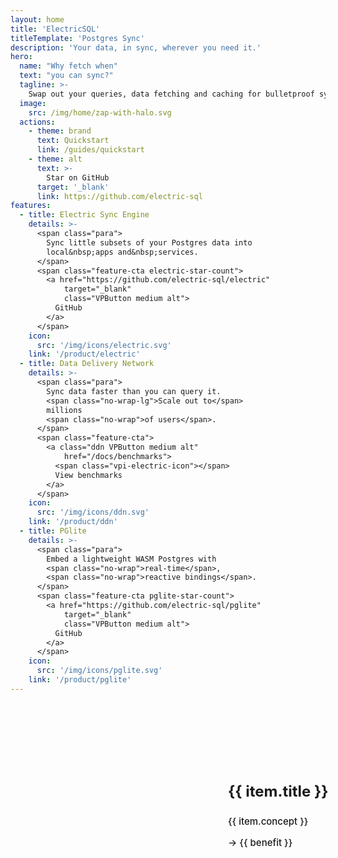 ```yaml
---
layout: home
title: 'ElectricSQL'
titleTemplate: 'Postgres Sync'
description: 'Your data, in sync, wherever you need it.'
hero:
  name: "Why fetch when"
  text: "you can sync?"
  tagline: >-
    Swap out your queries, data fetching and caching for bulletproof sync<span class="hidden-xs"> that just works</span>.
  image:
    src: /img/home/zap-with-halo.svg
  actions:
    - theme: brand
      text: Quickstart
      link: /guides/quickstart
    - theme: alt
      text: >-
        Star on GitHub
      target: '_blank'
      link: https://github.com/electric-sql
features:
  - title: Electric Sync Engine
    details: >-
      <span class="para">
        Sync little subsets of your Postgres data into
        local&nbsp;apps and&nbsp;services.
      </span>
      <span class="feature-cta electric-star-count">
        <a href="https://github.com/electric-sql/electric"
            target="_blank"
            class="VPButton medium alt">
          GitHub
        </a>
      </span>
    icon:
      src: '/img/icons/electric.svg'
    link: '/product/electric'
  - title: Data Delivery Network
    details: >-
      <span class="para">
        Sync data faster than you can query it.
        <span class="no-wrap-lg">Scale out to</span>
        millions
        <span class="no-wrap">of users</span>.
      </span>
      <span class="feature-cta">
        <a class="ddn VPButton medium alt"
            href="/docs/benchmarks">
          <span class="vpi-electric-icon"></span>
          View benchmarks
        </a>
      </span>
    icon:
      src: '/img/icons/ddn.svg'
    link: '/product/ddn'
  - title: PGlite
    details: >-
      <span class="para">
        Embed a lightweight WASM Postgres with
        <span class="no-wrap">real-time</span>,
        <span class="no-wrap">reactive bindings</span>.
      </span>
      <span class="feature-cta pglite-star-count">
        <a href="https://github.com/electric-sql/pglite"
            target="_blank"
            class="VPButton medium alt">
          GitHub
        </a>
      </span>
    icon:
      src: '/img/icons/pglite.svg'
    link: '/product/pglite'
---
```


<script setup>
import { onMounted } from 'vue'
import Tweet from 'vue-tweet'

import VPFeatures from 'vitepress/dist/client/theme-default/components/VPFeatures.vue'

import { data as initialStarCounts } from './count.data.ts'
import { getStarCount } from './components/starCount.ts'

import HomeYourStackSimplified from '.vitepress/theme/home-your-stack-simplified.md'
import HomeCTA from '.vitepress/theme/home-cta.md'

const tweets = [
  {name: 'kyle', id: '1825531359949173019'},
  {name: 'fabio', id: '1823267981188542525'},
  {name: 'next', id: '1823015591579472318', hideMedium: true},
  {name: 'johannes', id: '1826338840153571362'},
  {name: 'nikita', id: '1760801296188313783', hideSmall: true},
  {name: 'thor', id: '1824023614225854726', hideMedium: true},
  {name: 'copple', id: '1782681344340091115'},
  {name: 'postgres.new', id: '1822992862436381032', hideSmall: true},
  {name: 'prisma', id: '1816050679561039976', hideMedium: true},
  {name: 'materialisedview', id: '1769744384025829468', hideSmall: true},
  {name: 'devtools.fm', id: '1810328072236802198', hideMedium: true},
  {name: 'local-first conf', id: '1808473434575229096', hideMedium: true},
]

const propositions = [
  {
    title: "Solves state transfer",
    concept: `
      Replace APIs, data fetching and network error handling
      with automated data synchronisation.
    `,
    benefits: [
      'Simplifies your code',
      'No more loading spinners'
    ],
    image: '/img/home/state-transfer-trans.png'
  },
  {
    title: "Solves cache invalidation",
    concept: `
      Replace ttls and expiry policies with realtime sync
      and automated invalidation.
    `,
    benefits: [
      'Simplifies your stack',
      'No more stale data'
    ],
    image: '/img/home/cache-invalidation-trans.png'
  },
  {
    title: "Solves scaling",
    concept: `
      Take the query workload off your database and the
      compute workload off your cloud.
    `,
    benefits: [
      'Simplifies your infra',
      'Reduces your cloud bill'
    ],
    image: '/img/home/scalability-trans.png'
  },
  {
    title: "Solves availability",
    concept: `
      Take the network off the interaction path and build
      systems that are resilient and work offline by design.
    `,
    benefits: [
      'Simplifies your ops',
      'Improves your sleep'
    ],
    image: '/img/home/high-availability-trans.png'
  }
]

const formatStarCount = (count) => (
  `<span class="muted">(</span><span> ☆ </span><span>${Math.round(count / 100) / 10}k</span><span> </span><span class="muted">)</span>`
)

const renderStarCount = async (repoName, initialStarCount) => {
  const linkEl = document.querySelector(`.feature-cta.${repoName}-star-count a`)

  let countEl = linkEl.querySelector('.count')

  if (!countEl) {
    countEl = document.createElement('span')
    countEl.classList.add('count')
    countEl.innerHTML = formatStarCount(initialStarCount)

    const icon = document.createElement('span')
    icon.classList.add('vpi-social-github')
    linkEl.prepend(icon)
  }

  linkEl.append(countEl)

  const count = await getStarCount(repoName, initialStarCount)
  countEl.innerHTML = formatStarCount(count)
}

const forceResize = () => {
  const wrapper = document.querySelector('.masonry-wall-wrapper')
  const wall = document.querySelector('.masonry-wall')

  wrapper.style.height = `${wall.offsetHeight * 0.75}px`
}

const finishResize = () => {
  forceResize()

  window.setTimeout(forceResize, 6_000)
  window.setTimeout(forceResize, 12_000)
  window.setTimeout(forceResize, 20_000)
}

let resizeTimer
const handleResize = () => {
  forceResize()

  clearTimeout(loadTimer)
  loadTimer = setTimeout(finishResize, 2_000)
}

let loadTimer
const handleTweetLoad = () => {
  clearTimeout(loadTimer)
  loadTimer = setTimeout(handleResize, 600)
}

onMounted(async () => {
  if (typeof window !== 'undefined' && document.querySelector) {
    const githubLinks = document.querySelectorAll(
      '.actions a[href="https://github.com/electric-sql"]'
    )

    let icon = document.querySelector('.actions .vpi-social-github')
    if (!icon) {
      githubLinks.forEach((link) => {
        const icon = document.createElement('span')
        icon.classList.add('vpi-social-github')

        link.prepend(icon)
      })
    }

    renderStarCount('electric', initialStarCounts.electric)
    renderStarCount('pglite', initialStarCounts.pglite)

    let resizeTimer
    window.addEventListener('resize', (event) => {
      clearTimeout(resizeTimer)

      resizeTimer = setTimeout(handleResize, 300)
    })
  }
})
</script>

<style>
  .feature-cta {
    margin: 14px 0 7px -2px;
  }
  @media (min-width: 768px) and (max-width: 825px) {
    .feature-cta {
      margin-left: -6px;
      margin-right: -16px;
      transform: scale(0.95);
      transform-origin: top left;
    }
  }
  .feature-cta a {
    display: inline-flex;
    align-items: center;
    padding: 8px 16px;
    border-radius: 30px;
    border: 1px solid none;
    color: var(--vp-button-alt-text);
    background-color: var(--vp-button-alt-bg);
  }
  .feature-cta a:hover {
    border-color: var(--vp-button-alt-hover-border);
    color: var(--vp-button-alt-hover-text);
    background-color: var(--vp-button-alt-hover-bg)
  }
  .action a {
    display: inline-flex !important;
    align-items: center;
  }
  .action a .vpi-social-github,
  .feature-cta a .vpi-social-github,
  .feature-cta a .vpi-electric-icon {
    display: block;
    width: 1.42rem;
    height: 1.42rem;
    margin: 0 0.5rem 0 0;
    position: relative;
  }
  @media (min-width: 768px) and (max-width: 825px) {
    .feature-cta a .vpi-social-github,
    .feature-cta a .vpi-electric-icon {
      width: 1.36rem;
      height: 1.36rem;
      margin-left: -0.2rem;
      margin-right: 0.4rem;
    }
  }

  .action a .vpi-electric-icon,
  .feature-cta a .vpi-electric-icon {
    --icon: url(/img/brand/icon.svg);
  }
  .feature-cta a .count {
    margin-left: 0.25rem;
    min-width: 55px;
  }

  .masonry-wall-wrapper {
    position: relative;
    display: block;

    text-align: center;

    overflow-y: hidden;
    overflow-x: show;

    margin-top: 64px;
  }

  .masonry-wall {
    columns: 4 300px;
    column-gap: 1.5rem;

    transform: scale(0.75);
    transform-origin: top center;

    margin: 0 -16.66% -0.33% -16.66%;
  }
  .masonry-item {
    width: 100%;
    max-width: 462px;
    margin: 0;
    display: inline-block;
  }
  .masonry-item .twitter-tweet iframe {
    transform: scale(1);
  }
  @media (max-width: 1082px) {
    .masonry-item.tweet-hide-md {
      display: none;
    }
  }
  @media (max-width: 807px) {
    .masonry-item.tweet-hide-sm {
      display: none;
    }
  }
  .masonry-tweet {
    position: relative;
    display: block;
    filter: saturate(0.75);
  }
  .loading-tweet {
    border: 1px solid rgba(238 238 238 0.8);
    border-radius: 5px;
    background: rgba(23 32 42, 0.8);
    min-height: 200px;
    min-width: 200px;
    width: 100%;
    position: relative;
    display: block;
  }

  .home-propositions {
    text-align: center;
    margin: 32px 0;
  }
  .home-propositions .proposition {
    display: inline-flex;
    flex-direction: row;
    justify-content: center;
    align-items: center;
    margin: 15px 0;
    gap: 24px;

    border: 1px solid var(--vp-c-bg-soft);
    border-radius: 12px;
    background-color: var(--vp-c-bg-soft);
    transition: border-color 0.25s, background-color 0.25s;
    padding: 12px;
  }
  @media (min-width: 560px) {
    .home-propositions .proposition {
      padding: 14px 24px;
    }
  }
  @media (min-width: 760px) {
    .home-propositions .proposition {
      padding: 18px 36px;
    }
  }
  @media (min-width: 1024px) {
    .home-propositions .proposition {
      padding: 24px 48px;
    }
  }

  .home-propositions .proposition-image {
    width: 30vw;
    max-width: 320px;
    min-width: 180px;
  }
  .home-propositions .proposition-image img {
    width: 100%;
    filter: drop-shadow(1px 2px calc(2px + 0.5vw) var(--vp-c-indigo-1));
  }
  .home-propositions .proposition-content {
    width: 40vw;
    max-width: 460px;
    min-width: 180px;
    text-align: left;
  }
  .home-propositions .proposition-content h3 {
    border: none;
    margin-top: 12px;
    padding-top: 0;
    font-size: 24px;
  }
  .home-propositions .proposition-content p,
  .home-propositions .proposition-content ul {
    font-weight: 550;
    font-size: 15px;
    color: var(--vp-c-text-2);
  }
  .home-propositions .proposition-content ul.benefits {
    margin-bottom: 14px;
    color: var(--vp-c-text-1);

    list-style-type: "→ ";
    list-style-position: inside;
    padding: 0;
  }
  .home-propositions .proposition-content .benefits li + li {
    margin-top: 4px;
  }
  @media (max-width: 759px) {
    .home-propositions .proposition {
      flex-direction: column;
    }
    .home-propositions .proposition-image {
      width: 50vw;
      max-width: none;
      min-width: none;
    }
    .home-propositions .proposition-content {
      width: 100%;
      max-width: 400px;
      min-width: none;
      text-align: center;
    }
    .home-propositions .proposition-content h3 {
      margin-top: -12px;
    }
  }
  @media (max-width: 759px) {
    .home-propositions .proposition-content p,
    .home-propositions .proposition-content ul {
      font-size: 14.5px;
    }
    .home-propositions .proposition-content ul.benefits {
      margin-bottom: 28px;
    }
  }
  @media (max-width: 559px) {
    .home-propositions .proposition-content p,
    .home-propositions .proposition-content ul {
      font-size: 14px;
    }
  }


  .home-cta {
    display: flex;
    justify-content: center;
    margin-top: -24px;
  }

  .home-cta .actions {
    display: flex;
    gap: 12px;
    margin: 24px 0;
    justify-content: center;
  }
</style>

<div class="masonry-wall-wrapper">
  <div class="masonry-wall">
    <div v-for="(item, index) in tweets" :key="item.id"
        :class="{
            'masonry-item': true,
            'tweet-hide-md': item.hideMedium,
            'tweet-hide-sm': item.hideSmall
          }">
      <div class="masonry-tweet">
        <Tweet :tweet-id="item.id"
            align="center"
            conversation="none"
            theme="dark"
            dnt
            @tweet-load-error="handleTweetLoad"
            @tweet-load-success="handleTweetLoad">
          <template v-slot:loading>
            <div class="loading-tweet"></div>
          </template>
        </Tweet>
      </div>
    </div>
  </div>
</div>

<div class="features-content your-stack-simplified">
  <HomeYourStackSimplified />
</div>

<div class="home-propositions">
  <div v-for="(item, index) in propositions" :key="item.id"
      class="proposition">
    <div class="proposition-image">
      <img :src="item.image" />
    </div>
    <div class="proposition-content">
      <h3>
        {{ item.title }}
      </h3>
      <p>
        {{ item.concept }}
      </p>
      <ul class="benefits">
        <li v-for="(benefit, index) in item.benefits" :key="index">
          {{ benefit }}
        </li>
      </ul>
    </div>
  </div>
</div>

<div class="features-content">
  <div class="home-cta">
    <HomeCTA />
  </div>
</div>